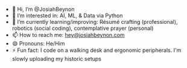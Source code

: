 - 👋 Hi, I’m @JosiahBeynon
- 👀 I’m interested in: AI, ML, & Data via Python
- 🌱 I’m currently learning/improving: Résumé crafting (professional), robotics (social coding), contemplative prayer (personal)
- 📫 How to reach me: hey@josiahbeynon.com
- 😄 Pronouns: He/Him
- ⚡ Fun fact: I code on a walking desk and ergonomic peripherals. I'm slowly uploading my historic setups

<!---- 💞️ I’m looking to collaborate on ... --->
<!---
JosiahBeynon/JosiahBeynon is a ✨ special ✨ repository because its `README.md` (this file) appears on your GitHub profile.
You can click the Preview link to take a look at your changes.
--->
